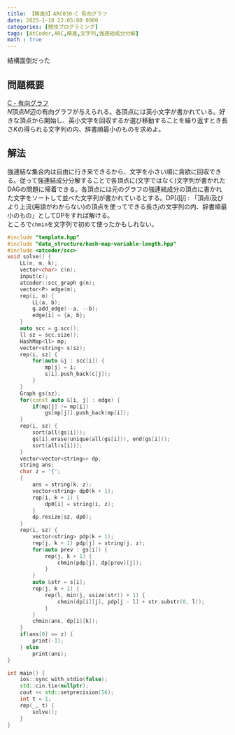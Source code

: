 ```yaml
---
title: 【精進9】ARC030-C 有向グラフ
date: 2025-1-10 22:05:00 0900
categories: [競技プログラミング]
tags: [AtCoder,ARC,精進,文字列,強連結成分分解]
math : true
---
```

結構面倒だった
## 問題概要
[C - 有向グラフ](https://atcoder.jp/contests/arc030/tasks/arc030_3)  
$N$頂点$M$辺の有向グラフが与えられる。各頂点には英小文字が書かれている。好きな頂点から開始し、英小文字を回収するか選び移動することを繰り返すとき長さ$K$の得られる文字列の内、辞書順最小のものを求めよ。

## 解法
強連結な集合内は自由に行き来できるから、文字を小さい順に貪欲に回収できる。従って強連結成分分解することで各頂点に(文字ではなく)文字列が書かれたDAGの問題に帰着できる。各頂点には元のグラフの強連結成分の頂点に書かれた文字をソートして並べた文字列が書かれているとする。$\mathrm{DP}[i][j]$ : 「頂点$i$及びより上流(用語がわからない)の頂点を使ってできる長さ$j$の文字列の内、辞書順最小のもの」としてDPをすれば解ける。  
ところで```chmin```を文字列で初めて使ったかもしれない。
```cpp
#include "template.hpp"
#include "data_structure/hash-map-variable-length.hpp"
#include <atcoder/scc>
void solve() {
    LL(n, m, k);
    vector<char> c(n);
    input(c);
    atcoder::scc_graph g(n);
    vector<P> edge(m);
    rep(i, m) {
        LL(a, b);
        g.add_edge(--a, --b);
        edge[i] = {a, b};
    }
    auto scc = g.scc();
    ll sz = scc.size();
    HashMap<ll> mp;
    vector<string> s(sz);
    rep(i, sz) {
        for(auto &j : scc[i]) {
            mp[j] = i;
            s[i].push_back(c[j]);
        }
    }
    Graph gs(sz);
    for(const auto &[i, j] : edge) {
        if(mp[j] != mp[i])
            gs[mp[j]].push_back(mp[i]);
    }
    rep(i, sz) {
        sort(all(gs[i]));
        gs[i].erase(unique(all(gs[i])), end(gs[i]));
        sort(all(s[i]));
    }
    vector<vector<string>> dp;
    string ans;
    char z = '{';
    {
        ans = string(k, z);
        vector<string> dp0(k + 1);
        rep(i, k + 1) {
            dp0[i] = string(i, z);
        }
        dp.resize(sz, dp0);
    }
    rep(i, sz) {
        vector<string> pdp(k + 1);
        rep(j, k + 1) pdp[j] = string(j, z);
        for(auto prev : gs[i]) {
            rep(j, k + 1) {
                chmin(pdp[j], dp[prev][j]);
            }
        }
        auto &str = s[i];
        rep(j, k + 1) {
            rep(l, min(j, ssize(str)) + 1) {
                chmin(dp[i][j], pdp[j - l] + str.substr(0, l));
            }
        }
        chmin(ans, dp[i][k]);
    }
    if(ans[0] == z) {
        print(-1);
    } else
        print(ans);
}

int main() {
    ios::sync_with_stdio(false);
    std::cin.tie(nullptr);
    cout << std::setprecision(16);
    int t = 1;
    rep(_, t) {
        solve();
    }
}

```